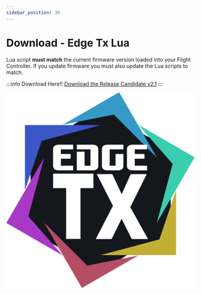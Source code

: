 ```yaml
---
sidebar_position: 30
---
```


# Download - Edge Tx Lua
Lua script **must match** the current firmware version loaded into your Flight Controller. If you update firmware you must also update the Lua scripts to match.

:::info Download Here!!
[Download the Release Candidate v2.1](https://github.com/rotorflight/rotorflight-configurator/releases/tag/release/2.1.0-RC2)
:::

![Edge Tx](../Wiki/Tutorial-Setup/img/edgetx-logo.png)


